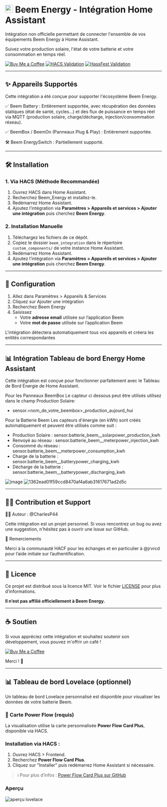 # <img src="https://beem.energy/splash/img/dark-1x.png" alt="Beem Energy" width="25" height="auto"/> Beem Energy - Intégration Home Assistant
 
Intégration non officielle permettant de connecter l'ensemble de vos équipements Beem Energy à Home Assistant. 

Suivez votre production solaire, l'état de votre batterie et votre consommation en temps réel.

[![Buy Me a Coffee](https://img.shields.io/badge/buymeacoffee-donate-yellow.svg?logo=buymeacoffee)](https://www.buymeacoffee.com/CharlesP44) [![HACS Validation](https://github.com/CharlesP44/Beem_Energy/actions/workflows/hacs.yml/badge.svg)](https://github.com/CharlesP44/Beem_Energy/actions/workflows/hacs.yml) [![HassFest Validation](https://github.com/CharlesP44/Beem_Energy/actions/workflows/hassfest.yml/badge.svg)](https://github.com/CharlesP44/Beem_Energy/actions/workflows/hassfest.yml)

---
## ✨ Appareils Supportés
Cette intégration a été conçue pour supporter l'écosystème Beem Energy.

✅ Beem Battery : Entièrement supportée, avec récupération des données statiques (état de santé, cycles...) et des flux de puissance en temps réel via MQTT (production solaire, charge/décharge, injection/consommation réseau).

✅ BeemBox / BeemOn (Panneaux Plug & Play) : Entièrement supportée. 

🛠️ Beem EnergySwitch : Partiellement supporté.

---

## 🛠️ Installation
### 1. Via HACS (Méthode Recommandée)
1. Ouvrez HACS dans Home Assistant.
2. Recherchez Beem_Energy et installez-le.
3. Redémarrez Home Assistant.
4. Ajoutez l’intégration via **Paramètres > Appareils et services > Ajouter une intégration** puis cherchez **Beem Energy**.

### 2. Installation Manuelle
1. Téléchargez les fichiers de ce dépôt.
2. Copiez le dossier `beem_integration` dans le répertoire `custom_components/` de votre instance Home Assistant.
3. Redémarrez Home Assistant.
5. Ajoutez l’intégration via **Paramètres > Appareils et services > Ajouter une intégration** puis cherchez **Beem Energy**.

---

## 🔧 Configuration
1. Allez dans Paramètres > Appareils & Services
2. Cliquez sur Ajouter une intégration
3. Recherchez Beem Energy
4. Saisissez 
   - Votre **adresse email** utilisée sur l’application Beem
   - Votre **mot de passe** utilisée sur l’application Beem

L'intégration détectera automatiquement tous vos appareils et créera les entités correspondantes

---

## 📊 Intégration Tableau de bord Energy Home Assistant

Cette intégration est conçue pour fonctionner parfaitement avec le Tableau de Bord Énergie de Home Assistant.

Pour les Panneaux BeemBox
 Le capteur ci dessous peut être utilisés utilisez dans le champ Production Solaire:
  - sensor.<nom_de_votre_beembox>_production_aujourd_hui

Pour la Batterie Beem
Les capteurs d'énergie (en kWh) sont créés automatiquement et peuvent être utilisés comme suit :
 
 - Production Solaire : sensor.batterie_beem_<id>_solarpower_production_kwh
 - Renvoyé au réseau : sensor.batterie_beem_<id>_meterpower_injection_kwh
 - Consommé du réseau : sensor.batterie_beem_<id>_meterpower_consumption_kwh
 - Charge de la batterie : sensor.batterie_beem_<id>_batterypower_charging_kwh
 - Décharge de la batterie : sensor.batterie_beem_<id>_batterypower_discharging_kwh



![image](https://github.com/user-attachments/assets/0d91bd17-646f-4588-8ade-0af72059f9b6)
![1362ead01f59ccd8470af4a6ab31617671ad2d5c](https://github.com/user-attachments/assets/43ae8181-2e1c-4128-81c2-9f9bea19fdfd)

---

## 👨‍💻 Contribution et Support

🧑‍💻 Auteur : @CharlesP44

Cette intégration est un projet personnel. Si vous rencontrez un bug ou avez une suggestion, n'hésitez pas à ouvrir une Issue sur GitHub.

🙏 Remerciements

Merci à la communauté HACF pour les échanges et en particulier à @jrvrcd pour l’aide initiale sur l’authentification.

---

## 📄 Licence

Ce projet est distribué sous la licence MIT. Voir le fichier [LICENSE](LICENSE) pour plus d’informations.

**Il n’est pas affilié officiellement à Beem Energy.**

---
## ☕ Soutien

Si vous appréciez cette intégration et souhaitez soutenir son développement, vous pouvez m'offrir un café !

[![Buy Me a Coffee](https://img.shields.io/badge/buymeacoffee-donate-yellow.svg?logo=buymeacoffee)](https://www.buymeacoffee.com/CharlesP44)

Merci ! 🙏

---


## 📊 Tableau de bord Lovelace (optionnel)

Un tableau de bord Lovelace personnalisé est disponible pour visualiser les données de votre batterie Beem.

### 🧩 Carte Power Flow (requis)

La visualisation utilise la carte personnalisée **Power Flow Card Plus**, disponible via HACS.

### Installation via HACS :

1. Ouvrez HACS > Frontend.
2. Recherchez **Power Flow Card Plus**.
3. Cliquez sur "Installer" puis redémarrez Home Assistant si nécessaire.

> ℹ️ Pour plus d’infos : [Power Flow Card Plus sur GitHub](https://github.com/flixlix/power-flow-card-plus)

### Aperçu

![aperçu lovelace](https://user-images.githubusercontent.com/61006057/227771568-78497ecc-e863-46f2-b29e-e15c7c20a154.gif)
